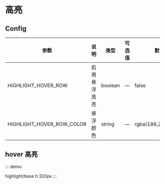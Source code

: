 # 高亮


## Config

| 参数                 | 说明           | 类型    | 可选值 | 默认值 |
| -------------------- | -------------- | ------- | ------ | ------ |
| HIGHLIGHT_HOVER_ROW | 启用悬浮高亮 | boolean | —      | false   |
| HIGHLIGHT_HOVER_ROW_COLOR | 悬浮颜色 | string | —      | rgba(186,203,231,0.1)   |

## hover 高亮

::: demo

highlight/base
h:320px
:::
